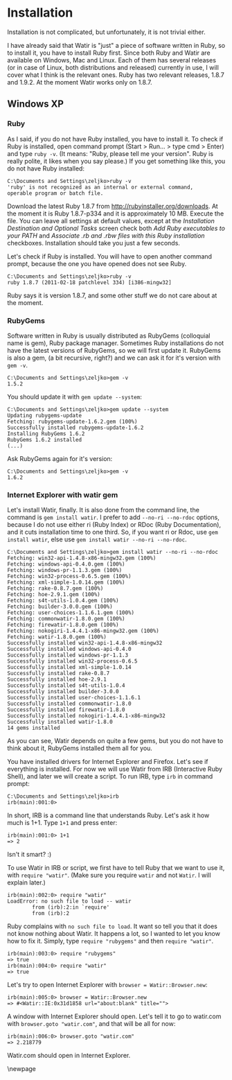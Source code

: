 # Installation

Installation is not complicated, but unfortunately, it is not trivial either.

I have already said that Watir is "just" a piece of software written in Ruby, so to install it, you have to install Ruby first. Since both Ruby and Watir are available on Windows, Mac and Linux. Each of them has several releases (or in case of Linux, both distributions and released) currently in use, I will cover what I think is the relevant ones. Ruby has two relevant releases, 1.8.7 and 1.9.2. At the moment Watir works only on 1.8.7.

## Windows XP

### Ruby

As I said, if you do not have Ruby installed, you have to install it. To check if Ruby is installed, open command prompt (Start > Run... > type cmd > Enter) and type `ruby -v`. (It means: "Ruby, please tell me your version". Ruby is really polite, it likes when you say please.) If you get something like this, you do not have Ruby installed:

    C:\Documents and Settings\zeljko>ruby -v
    'ruby' is not recognized as an internal or external command,
    operable program or batch file.

Download the latest Ruby 1.8.7 from http://rubyinstaller.org/downloads. At the moment it is Ruby 1.8.7-p334 and it is approximately 10 MB. Execute the file. You can leave all settings at default values, except at the *Installation Destination and Optional Tasks* screen check both *Add Ruby executables to your PATH* and *Associate .rb and .rbw files with this Ruby installation* checkboxes. Installation should take you just a few seconds.

Let's check if Ruby is installed. You will have to open another command prompt, because the one you have opened does not see Ruby.

    C:\Documents and Settings\zeljko>ruby -v
    ruby 1.8.7 (2011-02-18 patchlevel 334) [i386-mingw32]

Ruby says it is version 1.8.7, and some other stuff we do not care about at the moment.

### RubyGems

Software written in Ruby is usually distributed as RubyGems (colloquial name is gem), Ruby package manager. Sometimes Ruby installations do not have the latest versions of RubyGems, so we will first update it. RubyGems is also a gem, (a bit recursive, right?) and we can ask it for it's version with `gem -v`.

    C:\Documents and Settings\zeljko>gem -v
    1.5.2

You should update it with `gem update --system`:

    C:\Documents and Settings\zeljko>gem update --system
    Updating rubygems-update
    Fetching: rubygems-update-1.6.2.gem (100%)
    Successfully installed rubygems-update-1.6.2
    Installing RubyGems 1.6.2
    RubyGems 1.6.2 installed
    (...)

Ask RubyGems again for it's version:

    C:\Documents and Settings\zeljko>gem -v
    1.6.2

### Internet Explorer with watir gem

Let's install Watir, finally. It is also done from the command line, the command is `gem install watir`. I prefer to add `--no-ri --no-rdoc` options, because I do not use either ri (Ruby Index) or RDoc (Ruby Documentation), and it cuts installation time to one third. So, if you want ri or Rdoc, use `gem install watir`, else use `gem install watir --no-ri --no-rdoc`.

    C:\Documents and Settings\zeljko>gem install watir --no-ri --no-rdoc
    Fetching: win32-api-1.4.8-x86-mingw32.gem (100%)
    Fetching: windows-api-0.4.0.gem (100%)
    Fetching: windows-pr-1.1.3.gem (100%)
    Fetching: win32-process-0.6.5.gem (100%)
    Fetching: xml-simple-1.0.14.gem (100%)
    Fetching: rake-0.8.7.gem (100%)
    Fetching: hoe-2.9.1.gem (100%)
    Fetching: s4t-utils-1.0.4.gem (100%)
    Fetching: builder-3.0.0.gem (100%)
    Fetching: user-choices-1.1.6.1.gem (100%)
    Fetching: commonwatir-1.8.0.gem (100%)
    Fetching: firewatir-1.8.0.gem (100%)
    Fetching: nokogiri-1.4.4.1-x86-mingw32.gem (100%)
    Fetching: watir-1.8.0.gem (100%)
    Successfully installed win32-api-1.4.8-x86-mingw32
    Successfully installed windows-api-0.4.0
    Successfully installed windows-pr-1.1.3
    Successfully installed win32-process-0.6.5
    Successfully installed xml-simple-1.0.14
    Successfully installed rake-0.8.7
    Successfully installed hoe-2.9.1
    Successfully installed s4t-utils-1.0.4
    Successfully installed builder-3.0.0
    Successfully installed user-choices-1.1.6.1
    Successfully installed commonwatir-1.8.0
    Successfully installed firewatir-1.8.0
    Successfully installed nokogiri-1.4.4.1-x86-mingw32
    Successfully installed watir-1.8.0
    14 gems installed

As you can see, Watir depends on quite a few gems, but you do not have to think about it, RubyGems installed them all for you.

You have installed drivers for Internet Explorer and Firefox. Let's see if everything is installed. For now we will use Watir from IRB (Interactive Ruby Shell), and later we will create a script. To run IRB, type `irb` in command prompt:

    C:\Documents and Settings\zeljko>irb
    irb(main):001:0>

In short, IRB is a command line that understands Ruby. Let's ask it how much is 1+1. Type `1+1` and press enter:

    irb(main):001:0> 1+1
    => 2

Isn't it smart? :)

To use Watir in IRB or script, we first have to tell Ruby that we want to use it, with `require "watir"`. (Make sure you require `watir` and not `Watir`. I will explain later.)

    irb(main):002:0> require "watir"
    LoadError: no such file to load -- watir
            from (irb):2:in `require'
            from (irb):2

Ruby complains with `no such file to load`. It want so tell you that it does not know nothing about Watir. It happens a lot, so I wanted to let you know how to fix it. Simply, type `require "rubygems"` and then `require "watir"`.

    irb(main):003:0> require "rubygems"
    => true
    irb(main):004:0> require "watir"
    => true

Let's try to open Internet Explorer with `browser = Watir::Browser.new`:

    irb(main):005:0> browser = Watir::Browser.new
    => #<Watir::IE:0x31d1858 url="about:blank" title="">

A window with Internet Explorer should open. Let's tell it to go to watir.com with `browser.goto "watir.com"`, and that will be all for now:

    irb(main):006:0> browser.goto "watir.com"
    => 2.218779

Watir.com should open in Internet Explorer.

\newpage

